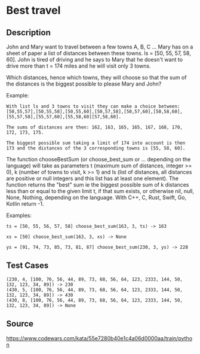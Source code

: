# Best travel

## Description 

John and Mary want to travel between a few towns A, B, C ... Mary has on a sheet of paper a list of distances between these towns. ls = [50, 55, 57, 58, 60]. John is tired of driving and he says to Mary that he doesn't want to drive more than t = 174 miles and he will visit only 3 towns.

Which distances, hence which towns, they will choose so that the sum of the distances is the biggest possible to please Mary and John?

Example:

    With list ls and 3 towns to visit they can make a choice between: 
    [50,55,57],[50,55,58],[50,55,60],[50,57,58],[50,57,60],[50,58,60],[55,57,58],[55,57,60],[55,58,60][57,58,60].

    The sums of distances are then: 162, 163, 165, 165, 167, 168, 170, 172, 173, 175.

    The biggest possible sum taking a limit of 174 into account is then 173 and the distances of the 3 corresponding towns is [55, 58, 60].

The function chooseBestSum (or choose_best_sum or ... depending on the language) will take as parameters t (maximum sum of distances, integer >= 0), k (number of towns to visit, k >= 1) and ls (list of distances, all distances are positive or null integers and this list has at least one element). The function returns the "best" sum ie the biggest possible sum of k distances less than or equal to the given limit t, if that sum exists, or otherwise nil, null, None, Nothing, depending on the language. With C++, C, Rust, Swift, Go, Kotlin return -1.

Examples:

    ts = [50, 55, 56, 57, 58] choose_best_sum(163, 3, ts) -> 163

    xs = [50] choose_best_sum(163, 3, xs) -> None

    ys = [91, 74, 73, 85, 73, 81, 87] choose_best_sum(230, 3, ys) -> 228
   
## Test Cases

    (230, 4, [100, 76, 56, 44, 89, 73, 68, 56, 64, 123, 2333, 144, 50, 132, 123, 34, 89]) -> 230
    (430, 5, [100, 76, 56, 44, 89, 73, 68, 56, 64, 123, 2333, 144, 50, 132, 123, 34, 89]) -> 430
    (430, 8, [100, 76, 56, 44, 89, 73, 68, 56, 64, 123, 2333, 144, 50, 132, 123, 34, 89]) -> None
    
## Source
https://www.codewars.com/kata/55e7280b40e1c4a06d0000aa/train/python
